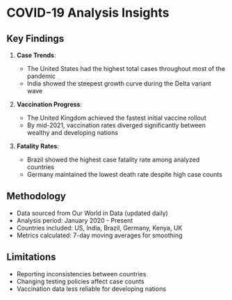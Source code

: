 # COVID-19 Analysis Insights

## Key Findings

1. **Case Trends**:
   - The United States had the highest total cases throughout most of the pandemic
   - India showed the steepest growth curve during the Delta variant wave

2. **Vaccination Progress**:
   - The United Kingdom achieved the fastest initial vaccine rollout
   - By mid-2021, vaccination rates diverged significantly between wealthy and developing nations

3. **Fatality Rates**:
   - Brazil showed the highest case fatality rate among analyzed countries
   - Germany maintained the lowest death rate despite high case counts

## Methodology

- Data sourced from Our World in Data (updated daily)
- Analysis period: January 2020 - Present
- Countries included: US, India, Brazil, Germany, Kenya, UK
- Metrics calculated: 7-day moving averages for smoothing

## Limitations

- Reporting inconsistencies between countries
- Changing testing policies affect case counts
- Vaccination data less reliable for developing nations